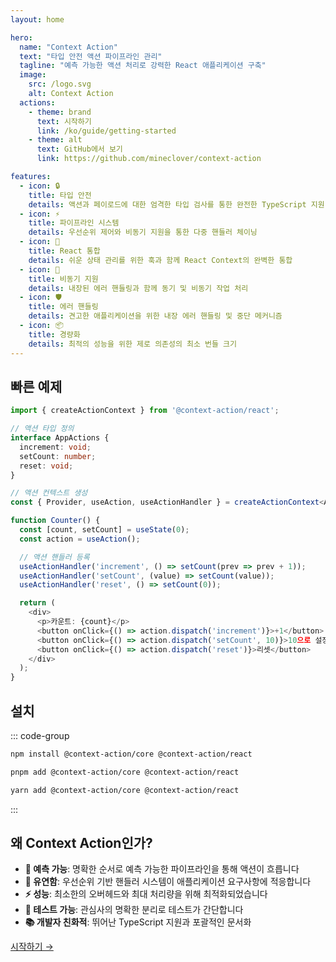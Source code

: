 ```yaml
---
layout: home

hero:
  name: "Context Action"
  text: "타입 안전 액션 파이프라인 관리"
  tagline: "예측 가능한 액션 처리로 강력한 React 애플리케이션 구축"
  image:
    src: /logo.svg
    alt: Context Action
  actions:
    - theme: brand
      text: 시작하기
      link: /ko/guide/getting-started
    - theme: alt
      text: GitHub에서 보기
      link: https://github.com/mineclover/context-action

features:
  - icon: 🔒
    title: 타입 안전
    details: 액션과 페이로드에 대한 엄격한 타입 검사를 통한 완전한 TypeScript 지원
  - icon: ⚡
    title: 파이프라인 시스템
    details: 우선순위 제어와 비동기 지원을 통한 다중 핸들러 체이닝
  - icon: 🎯
    title: React 통합
    details: 쉬운 상태 관리를 위한 훅과 함께 React Context의 완벽한 통합
  - icon: 🔄
    title: 비동기 지원
    details: 내장된 에러 핸들링과 함께 동기 및 비동기 작업 처리
  - icon: 🛡️
    title: 에러 핸들링
    details: 견고한 애플리케이션을 위한 내장 에러 핸들링 및 중단 메커니즘
  - icon: 📦
    title: 경량화
    details: 최적의 성능을 위한 제로 의존성의 최소 번들 크기
---
```


## 빠른 예제

```typescript
import { createActionContext } from '@context-action/react';

// 액션 타입 정의
interface AppActions {
  increment: void;
  setCount: number;
  reset: void;
}

// 액션 컨텍스트 생성
const { Provider, useAction, useActionHandler } = createActionContext<AppActions>();

function Counter() {
  const [count, setCount] = useState(0);
  const action = useAction();

  // 액션 핸들러 등록
  useActionHandler('increment', () => setCount(prev => prev + 1));
  useActionHandler('setCount', (value) => setCount(value));
  useActionHandler('reset', () => setCount(0));

  return (
    <div>
      <p>카운트: {count}</p>
      <button onClick={() => action.dispatch('increment')}>+1</button>
      <button onClick={() => action.dispatch('setCount', 10)}>10으로 설정</button>
      <button onClick={() => action.dispatch('reset')}>리셋</button>
    </div>
  );
}
```

## 설치

::: code-group

```bash [npm]
npm install @context-action/core @context-action/react
```

```bash [pnpm]
pnpm add @context-action/core @context-action/react
```

```bash [yarn]
yarn add @context-action/core @context-action/react
```

:::

## 왜 Context Action인가?

- **🎯 예측 가능**: 명확한 순서로 예측 가능한 파이프라인을 통해 액션이 흐릅니다
- **🔧 유연함**: 우선순위 기반 핸들러 시스템이 애플리케이션 요구사항에 적응합니다
- **⚡ 성능**: 최소한의 오버헤드와 최대 처리량을 위해 최적화되었습니다
- **🧪 테스트 가능**: 관심사의 명확한 분리로 테스트가 간단합니다
- **📚 개발자 친화적**: 뛰어난 TypeScript 지원과 포괄적인 문서화

[시작하기 →](/ko/guide/getting-started)